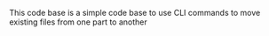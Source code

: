 This code base is a simple code base to use CLI commands to move existing files from one part to another

